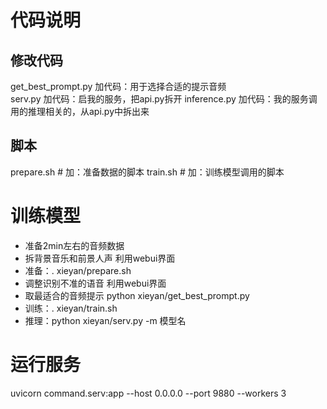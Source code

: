 # 代码说明
## 修改代码
get_best_prompt.py 加代码：用于选择合适的提示音频	
serv.py	加代码：启我的服务，把api.py拆开
inference.py	加代码：我的服务调用的推理相关的，从api.py中拆出来

## 脚本
prepare.sh	# 加：准备数据的脚本
train.sh	# 加：训练模型调用的脚本

# 训练模型
* 准备2min左右的音频数据 
* 拆背景音乐和前景人声 利用webui界面
* 准备：. xieyan/prepare.sh
* 调整识别不准的语音 利用webui界面
* 取最适合的音频提示 python xieyan/get_best_prompt.py
* 训练：. xieyan/train.sh
* 推理：python xieyan/serv.py -m 模型名

# 运行服务
uvicorn command.serv:app --host 0.0.0.0 --port 9880 --workers 3
